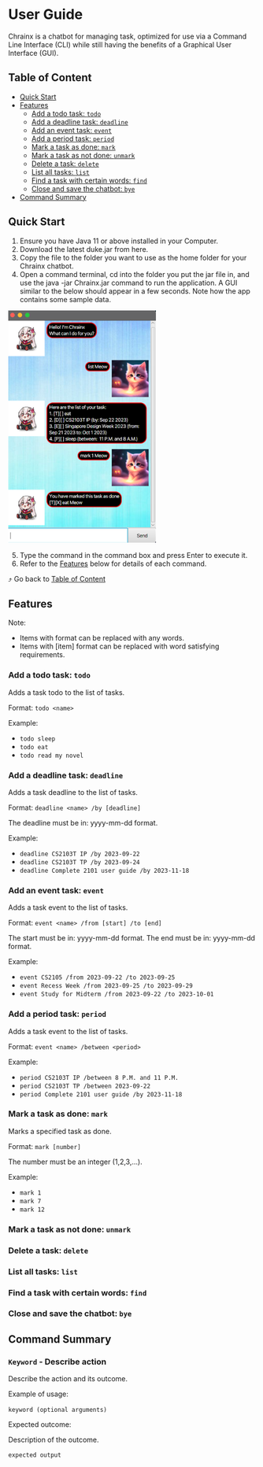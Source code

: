 # User Guide

Chrainx is a chatbot for managing task, optimized for use via a Command Line Interface (CLI) while still having the benefits of a Graphical User Interface (GUI). 

## Table of Content

- [Quick Start](#quick-start)
- [Features](#features)
  - [Add a todo task: `todo`](#add-a-todo-task--todo)
  - [Add a deadline task: `deadline`](#add-a-deadline-task--deadline)
  - [Add an event task: `event`](#add-an-event-task--event)
  - [Add a period task: `period`](#add-a-period-task--period)
  - [Mark a task as done: `mark`](#mark-a-task-as-done--mark)
  - [Mark a task as not done: `unmark`](#mark-a-task-as-not-done--unmark)
  - [Delete a task: `delete`](#delete-a-task--delete)
  - [List all tasks: `list`](#list-all-tasks--list)
  - [Find a task with certain words: `find`](#find-a-task-with-certain-words--find)
  - [Close and save the chatbot: `bye`](#close-and-save-the-chatbot--bye)
- [Command Summary](#command-summary)

## Quick Start
1. Ensure you have Java 11 or above installed in your Computer.
2. Download the latest duke.jar from here.
3. Copy the file to the folder you want to use as the home folder for your Chrainx chatbot.
4. Open a command terminal, cd into the folder you put the jar file in, and use the java -jar Chrainx.jar command to run the application.
   A GUI similar to the below should appear in a few seconds. Note how the app contains some sample data.

<img src = "Ui.png" width = "300px">

5. Type the command in the command box and press Enter to execute it.
6. Refer to the [Features](#features) below for details of each command.

⤴️ Go back to [Table of Content](#table-of-content)

## Features 

Note:
- Items with <item> format can be replaced with any words.
- Items with [item] format can be replaced with word satisfying requirements.

### Add a todo task: `todo`

Adds a task todo to the list of tasks.

Format: `todo <name>`

Example:
- `todo sleep`
- `todo eat`
- `todo read my novel`

### Add a deadline task: `deadline`

Adds a task deadline to the list of tasks.

Format: `deadline <name> /by [deadline]`

The deadline must be in: yyyy-mm-dd format.

Example:
- `deadline CS2103T IP /by 2023-09-22`
- `deadline CS2103T TP /by 2023-09-24 `
- `deadline Complete 2101 user guide /by 2023-11-18`

### Add an event task: `event`

Adds a task event to the list of tasks.

Format: `event <name> /from [start] /to [end]`

The start must be in: yyyy-mm-dd format.
The end must be in: yyyy-mm-dd format.

Example:
- `event CS2105 /from 2023-09-22 /to 2023-09-25`
- `event Recess Week /from 2023-09-25 /to 2023-09-29`
- `event Study for Midterm /from 2023-09-22 /to 2023-10-01`

### Add a period task: `period`

Adds a task event to the list of tasks.

Format: `event <name> /between <period>`

Example:
- `period CS2103T IP /between 8 P.M. and 11 P.M.`
- `period CS2103T TP /between 2023-09-22`
- `period Complete 2101 user guide /by 2023-11-18`

### Mark a task as done: `mark`

Marks a specified task as done.

Format: `mark [number]` 

The number must be an integer (1,2,3,...).

Example:
- `mark 1`
- `mark 7`
- `mark 12`


### Mark a task as not done: `unmark`

### Delete a task: `delete`

### List all tasks: `list`

### Find a task with certain words: `find`

### Close and save the chatbot: `bye`

## Command Summary

### `Keyword` - Describe action

Describe the action and its outcome.

Example of usage: 

`keyword (optional arguments)`

Expected outcome:

Description of the outcome.

```
expected output
```
